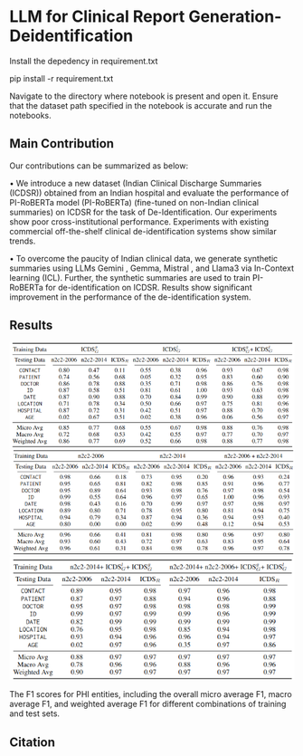 # LLM for Clinical Report Generation-Deidentification
Install the depedency in requirement.txt 

pip install -r requirement.txt


Navigate to the directory where notebook is present and open it. 
Ensure that the dataset path specified in the notebook is accurate and run the notebooks.

## Main Contribution
Our contributions can be summarized as below:

• We introduce a new dataset (Indian Clinical Discharge Summaries (ICDSR)) obtained from an Indian hospital and evaluate the performance of PI-RoBERTa model (PI-RoBERTa) (fine-tuned on non-Indian clinical summaries) on ICDSR for the task of De-Identification. Our experiments show poor cross-institutional performance. Experiments with existing commercial off-the-shelf clinical de-identification systems show similar trends.

• To overcome the paucity of Indian clinical data, we generate synthetic summaries using LLMs Gemini , Gemma, Mistral , and Llama3 via In-Context learning (ICL). Further, the synthetic summaries are used to train PI-RoBERTa for de-identification on ICDSR. Results show significant improvement in the performance of the de-identification system.

## Results
![alt text](results1.png)
![alt text](results2.png)
![alt text](results3.png)


The F1 scores for PHI entities, including the overall micro average F1, macro average F1, and weighted average F1 for different combinations of training and test sets.

## Citation
